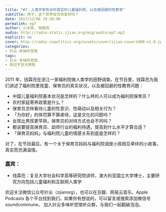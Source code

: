 ```yaml
---
title: "#7：人类学家告诉你真实的儿童福利院，以及被回避的性教育"
subtitle: 孩子，这个世界会为你变好吗？
date: 2017/12/06 19:30:00
permalink: ep7
author: 小水母, 钱霖亮
audio: http://radio-static.zjian.org/mig/audio/ep7.mp3
explicit: no
cover: http://radio.cnpolitics.org/assets/cover/zjian-cover1400-v1.0.jpg
categories:
- 针尖·多味听觉馆
tags:
- 针尖·多味听觉馆
- 政记干货大排档
---
```


2011 年，钱霖亮在浙江一家福利院做人类学的田野调查。在节目里，钱霖亮为我们讲述了福利院里孩童、保育员的真实状况，以及被回避的性教育问题：

- 中国儿童福利院基本状况是怎样的？什么样的人可以成为福利院保育员？ 
- 农村家庭寄养政策是什么？
- 保育员怎样看待儿童的性意识、性萌动以及相关行为？
- 「为你好」的体罚算不算虐待，这是文化的问题吗？
- 女孩比男孩更早熟，保育员的对待方式也会不同吗？
- 都说要提高保育员、幼师行业的福利待遇，提高到什么水平才算合适？
- 「保育员妈妈」与福利院儿童的情感关系到底是怎样的？

对了，在节目最后，有一个关于保育员妈妈与福利院调皮小孩相互牵绊的小故事，真实而充满温情。

### 嘉宾：
- 钱霖亮：复旦大学社会科学高等研究院讲师，澳大利亚国立大学博士，主要研究方向包括儿童福利和互联网人类学

欢迎关注微信公众号针尖（zjianorg），也可以在豆瓣、网易云音乐、Apple Podcasts 各个平台找到我们。如果你有想说的，可以留言或搜索添加微信号 soundcommune， 加入针尖多味听觉馆听众群，与我们一起戳破泡泡。
